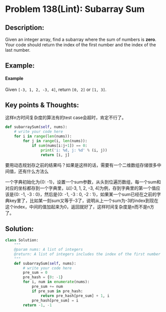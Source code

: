 # Problem 138\(Lint\): Subarray Sum

## Description:

Given an integer array, find a subarray where the sum of numbers is **zero**. Your code should return the index of the first number and the index of the last number.

## Example:

#### Example

Given `[-3, 1, 2, -3, 4]`, return `[0, 2]` or `[1, 3]`.

## Key points & Thoughts:

这样n方时间复杂度的算法有的test case会超时，肯定不行了。

```python
def subarraySum(self, nums):
    # write your code here
    for i in range(len(nums)):
        for j in range(i, len(nums)):
            if sum(nums[i:j+1]) == 0:
                print('i: %d, j: %d' % (i, j))
                return [i, j]
```

要用动态规划存之前的结果吗？如果是这样的话，需要有一个二维数组存储很多中间值，还有什么方法么

一个字典初始化为{0: -1}，设置一个sum参数，从头到位遍历数组，每一个sum和对应的坐标都存到一个字典里，以\[-3, 1, 2, -3, 4\]为例，存到字典里的第一个值应该是{0: -1, -3 : 0}，然后是{0: -1, -3 : 0, -2 : 1}，如果某一个sum已经在之前的字典key里了，比如某一刻sum又等于-3了，说明从上一个sum为-3的index到现在这个index，中间的值加起来为0，返回就好了，这样时间复杂度是n而不是n方了。

## Solution:

```python
class Solution:
    """
    @param nums: A list of integers
    @return: A list of integers includes the index of the first number and the index of the last number
    """
    def subarraySum(self, nums):
        # write your code here
        pre_sum = 0
        pre_hash = {0: -1}
        for i, num in enumerate(nums):
            pre_sum += num
            if pre_sum in pre_hash:
                return pre_hash[pre_sum] + 1, i
            pre_hash[pre_sum] = i
        return -1, -1
```



